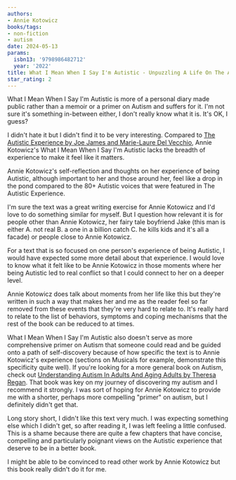 ```yaml
---
authors:
- Annie Kotowicz
books/tags:
- non-fiction
- autism
date: 2024-05-13
params:
  isbn13: '9798986482712'
  year: '2022'
title: What I Mean When I Say I'm Autistic - Unpuzzling A Life On The Autism Spectrum
star_rating: 2
---
```


What I Mean When I Say I'm Autistic is more of a personal diary made public rather than a memoir or a primer on Autism and suffers for it. I'm not sure it's something in-between either, I don't really know what it is. It's OK, I guess?

<!--more-->

I didn't hate it but I didn't find it to be very interesting. Compared to [The Autistic Experience by Joe James and Marie-Laure Del Vecchio](/books/2024-05-03), Annie Kotowicz's What I Mean When I Say I'm Autistic lacks the breadth of experience to make it feel like it matters.

Annie Kotowicz's self-reflection and thoughts on her experience of being Autistic, although important to her and those around her, feel like a drop in the pond compared to the 80+ Autistic voices that were featured in The Autistic Experience.

I'm sure the text was a great writing exercise for Annie Kotowicz and I'd love to do something similar for myself. But I question how relevant it is for people other than Annie Kotowicz, her fairy tale boyfriend Jake (this man is either A. not real B. a one in a billion catch C. he kills kids and it's all a facade) or people close to Annie Kotowicz.

For a text that is so focused on one person's experience of being Autistic, I would have expected some more detail about that experience. I would love to know what it felt like to be Annie Kotowicz in those moments where her being Autistic led to real conflict so that I could connect to her on a deeper level.

Annie Kotowicz does talk about moments from her life like this but they're written in such a way that makes her and me as the reader feel so far removed from these events that they're very hard to relate to. It's really hard to relate to the list of behaviors, symptoms and coping mechanisms that the rest of the book can be reduced to at times.

What I Mean When I Say I'm Autistic also doesn't serve as more comprehensive primer on Autism that someone could read and be guided onto a path of self-discovery because of how specific the text is to Annie Kotowicz's experience (sections on Musicals for example, demonstrate this specificity quite well). If you're looking for a more general book on Autism, check out [Understanding Autism In Adults And Aging Adults by Theresa Regan](/books/2022-06-01). That book was key on my journey of discovering my autism and I recommend it strongly. I was sort of hoping for Annie Kotowicz to provide me with a shorter, perhaps more compelling "primer" on autism, but I definitely didn't get that.

Long story short, I didn't like this text very much. I was expecting something else which I didn't get, so after reading it, I was left feeling a little confused. This is a shame because there are quite a few chapters that have concise, compelling and particularly poignant views on the Autistic experience that deserve to be in a better book.

I might be able to be convinced to read other work by Annie Kotowicz but this book really didn't do it for me.